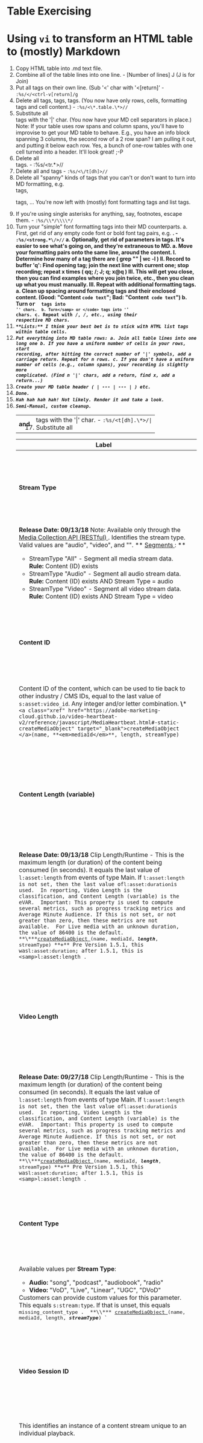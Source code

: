 # Table Exercising

# Using `vi` to transform an HTML table to (mostly) Markdown

1. Copy HTML table into .md text file.
1. Combine all of the table lines into one line. - [Number of lines] J (J is for Join)
1. Put all tags on their own line. (Sub '<' char with '<[return]' - `:%s/</<ctrl-v[return]/g`
1. Delete all <table> tags, <thead> tags, <tbody> tags. (You now have only rows, cells, formatting tags and cell content.) - `:%s/<\*.table.\*>//`
1. Substitute all <th> and <td> tags with the '|' char. - `:%s/<t[dh].\*>/|`
1. Substitute all </tr> tags with the '|' char. (You now have your MD cell separators in place.)
    Note: If your table uses row spans and column spans, you'll have to improvise to get your MD table to behave. E.g., you have an info block spanning 3 columns, the second row of a 2 row span? I am pulling it out, and putting it below each row. Yes, a bunch of one-row tables with one cell turned into a header. It'll look great! ;-P
1. Delete all <tr> tags. - :%s/<tr.\*>//
1. Delete all </th> and </td> tags - `:%s/<\/t[dh]>//`
1. Delete all "spanny" kinds of tags that you can't or don't want to turn into MD formatting, e.g. <div> tags, <p> tags, ...
    You're now left with (mostly) font formatting tags and list tags.
1. If you're using single asterisks for anything, say, footnotes, escape them. - `:%s/\\*/\\\\*/`
1. Turn your "simple" font formatting tags into their MD counterparts.
    a. First, get rid of any empty code font or bold font tag pairs, e.g. <strong class="bleh"/>. - `:%s/<strong.*\/>//`
    a. Optionally, get rid of parameters in tags. It's easier to see what's going on, and they're extraneous to MD.
    a. Move your formatting pairs onto the same line, around the content.
        I. Determine how many of a tag there are ( grep "<tag>" | wc -l )
        II. Record to buffer 'q': Find opening tag; join the next line with current one; stop recording; repeat x times ( qq; /<strong>; J; q; x@q ) III. This will get you close, then you can find examples where you join twice, etc., then you clean up what you must manually.
        III. Repeat with additional formatting tags.
    a. Clean up spacing around formatting tags and their enclosed content. (Good: "Content <code>code text</code>"; Bad: "Content<code> code text</code>")
    b. Turn <samp> or <code> tags into '`' chars.  b. Turn</samp> or </code> tags into '`' chars.  c. Repeat with <strong>/<bold>, <em>/<i>, etc., using their respective MD chars.  
1.  \*\*Lists:\*\* I think your best bet is to stick with HTML list tags within table cells. 
1. Put everything into MD table rows:
    a. Join all table lines into one long one
    b. If you have a uniform number of cells in your rows, start recording, after hitting the correct number of '|' symbols, add a carriage return. Repeat for n rows.
    c. If you don't have a uniform number of cells (e.g., column spans), your recording is slightly more complicated. (Find n '|' chars, add a return, find x, add a return...)
1. Create your MD table header ( | --- | --- | ) etc.
1. Done.
1. Hah hah hah hah!  Not likely. Render it and take a look.
1. Semi-Manual, custom cleanup.


 
| Label | Implementation | Network Parameters | Reporting |
| --- | --- | --- | --- |
| **Stream Type** | <ul> <li> **SDK Key:** </li> <li> **API Key:** ` **media.streamType**` </li> <li> **Required:** Yes </li> <li> **Type:** string </li> <li> **Sent with:** Initiate, Close </li> <li> **Min. SDK Version:** 1.5 </li> <li> **Sample value:** `"video"` </li> </ul> | <ul> <li> **Adobe Analytics:** `a.media.streamType` </li> <li> **Heartbeats:** `s:meta:a.media.streamType` </li> </ul> | <ul> <li> **Available:** Yes </li> <li> **Reserved Variable:** eVar </li> <li> **Expiration:** On VISIT </li> <li> **Report Name:** Content </li> <li> **Context Data:** `a.media.streamType` </li> <li> **Data Feed:** `videostreamtype` </li> <li> **Audience Manager:** `c_contextdata.a.media.streamType` </li> </ul> |
| **Release Date: 09/13/18** Note: Available only through the <a class="xref" href="media-collection-api.html">Media Collection API (RESTful) </a>.  Identifies the stream type. Valid values are "audio", "video", and "".  ** <a class="xref" href="segments.html">Segments </a>: ** <ul> <li>StreamType "All" - Segment all media stream data.  **Rule:** Content (ID) exists </li> <li>StreamType "Audio" - Segment all audio stream data.  **Rule:** Content (ID) exists AND Stream Type = audio </li> <li>StreamType "Video" - Segment all video stream data.  **Rule:** Content (ID) exists AND Stream Type = video </li> </ul> |
| **Content ID** | <ul> <li> **SDK Key:** ` **mediaId\\***` </li> <li> **API Key:** ` **media.id**` </li> <li> **Required:** Yes </li> <li> **Type:** string </li> <li> **Sent with:** Initiate, Close </li> <li> **Min. SDK Version:** Any </li> <li> **Sample value:** `"4586695ABC"` </li> </ul> | <ul> <li> **Adobe Analytics:** `a.media.name` </li> <li> **Heartbeats:** `s:asset:video_id` </li> </ul> | <ul> <li> **Available:** Yes </li> <li> **Reserved Variable:** eVar </li> <li> **Expiration:** On VISIT </li> <li> **Report Name:** Content </li> <li> **Context Data:** `a.media.name` </li> <li> **Data Feed:** `video` </li> <li> **Audience Manager:** `c_contextdata.a.media.name` </li> </ul> |
| Content ID of the content, which can be used to tie back to other industry / CMS IDs, equal to the last value of `s:asset:video_id`. Any integer and/or letter combination.  **\\*** `<a class="xref" href="https://adobe-marketing-cloud.github.io/video-heartbeat-v2/reference/javascript/MediaHeartbeat.html#-static-createMediaObject" target="_blank">createMediaObject </a>(name, **<em>mediaId</em>**, length, streamType) ` |
| **Content Length (variable)** | <ul> <li> **SDK Key:** ` **length\\***` </li> <li> **API Key:** ` **media.length**` </li> <li> **Required:** Yes </li> <li> **Type:** number </li> <li> **Sent with:** Initiate, Close </li> <li> **Min. SDK Version:** Any+ </li> <li> **Sample value:** <ul> <li>VOD: 128 </li> <li>Live: 86400 </li> <li>Linear: 1800 </li> </ul> </li> </ul> | <ul> <li> **Adobe Analytics:** `a.media.length` </li> <li> **Heartbeats:** `l:asset:length` </li> </ul> | <ul> <li> **Available:** Yes </li> <li> **Reserved Variable:** eVar </li> <li> **Expiration:** On HIT </li> <li> **Report Name:** Content Length (variable) </li> <li> **Context Data:** `a.media.length` </li> <li> **Data Feed:** `videolength` </li> <li> **Audience Manager:** `c_contextdata.a.media.length` </li> </ul> |
| **Release Date: 09/13/18** Clip Length/Runtime - This is the maximum length (or duration) of the content being consumed (in seconds). It equals the last value of `l:asset:length` from events of type Main. If <samp>l:asset:length ` is not set, then the last value of `l:asset:duration` is used.  In reporting, Video Length is the classification, and Content Length (variable) is the eVAR.  Important: This property is used to compute several metrics, such as progress tracking metrics and Average Minute Audience. If this is not set, or not greater than zero, then these metrics are not available.  For Live media with an unknown duration, the value of 86400 is the default.  **\*** `<a class="xref" href="https://adobe-marketing-cloud.github.io/video-heartbeat-v2/reference/javascript/MediaHeartbeat.html#-static-createMediaObject" target="_blank">createMediaObject </a>(name, mediaId, **<em>length</em>**, streamType) ` **+** Pre Version 1.5.1, this was `l:asset:duration`; after 1.5.1, this is <samp>l:asset:length `.  |
| **Video Length** | <ul> <li> **SDK Key:** ` **length\\***` </li> <li> **API Key:** ` **media.length**` </li> <li> **Required:** Yes </li> <li> **Type:** number </li> <li> **Sent with:** Initiate, Close </li> <li> **Min. SDK Version:** Any+ </li> <li> **Sample value:** <ul> <li>VOD: 128 </li> <li>Live: 86400 </li> <li>Linear: 1800 </li> </ul> </li> </ul> | <ul> <li> **Adobe Analytics:** `a.media.length` </li> <li> **Heartbeats:** `l:asset:length` </li> </ul> | <ul> <li> **Available:** Yes </li> <li> **Reserved Variable:** classification </li> <li> **Expiration:** On HIT </li> <li> **Report Name:** Video Length </li> <li> **Context Data:** `a.media.length` </li> <li> **Data Feed:** `videoclassificationlength` </li> <li> **Audience Manager:** `c_contextdata.a.media.length` </li> </ul> |
| **Release Date: 09/27/18** Clip Length/Runtime - This is the maximum length (or duration) of the content being consumed (in seconds). It equals the last value of `l:asset:length` from events of type Main. If <samp>l:asset:length ` is not set, then the last value of `l:asset:duration` is used.  In reporting, Video Length is the classification, and Content Length (variable) is the eVAR.  Important: This property is used to compute several metrics, such as progress tracking metrics and Average Minute Audience. If this is not set, or not greater than zero, then these metrics are not available.  For Live media with an unknown duration, the value of 86400 is the default.  **\\*** `<a class="xref" href="https://adobe-marketing-cloud.github.io/video-heartbeat-v2/reference/javascript/MediaHeartbeat.html#-static-createMediaObject" target="_blank">createMediaObject </a>(name, mediaId, **<em>length</em>**, streamType) ` **+** Pre Version 1.5.1, this was `l:asset:duration`; after 1.5.1, this is <samp>l:asset:length `.  |
| **Content Type** | <ul> <li> **SDK Key:** ` **streamType\\***` </li> <li> **API Key:** ` **media.contentType**` </li> <li> **Required:** Yes </li> <li> **Type:** restricted string </li> <li> **Sent with:** Initiate, Close </li> <li> **Min. SDK Version:** Any </li> <li> **Sample value:** `"vod"` </li> </ul> | <ul> <li> **Adobe Analytics:** `a.contentType` </li> <li> **Heartbeats:** `s:stream:type` </li> </ul> | <ul> <li> **Available:** Yes </li> <li> **Reserved Variable:** eVar </li> <li> **Expiration:** On HIT </li> <li> **Report Name:** Content Type </li> <li> **Context Data:** `a.contentType` </li> <li> **Data Feed:** `videocontenttype` </li> <li> **Audience Manager:** `c_contextdata.a.contentType` </li> </ul> |
| Available values per **Stream Type**: <ul> <li> **Audio:** "song", "podcast", "audiobook", "radio" </li> <li> **Video:** "VoD", "Live", "Linear", "UGC", "DVoD" </li> </ul> Customers can provide custom values for this parameter.  This equals `s:stream:type`. If that is unset, this equals <samp>missing_content_type `.  **\\*** `<a class="xref" href="https://adobe-marketing-cloud.github.io/video-heartbeat-v2/reference/javascript/MediaHeartbeat.html#-static-createMediaObject" target="_blank">createMediaObject </a>(name, mediaId, length, **<em>streamType</em>**) ` |
| **Video Session ID** | <ul> <li> **SDK Key:** Automatically set </li> <li> **API Key:** Obtained from backend </li> <li> **Required:** Yes </li> <li> **Type:** number </li> <li> **Sent with:** Initiate, Close </li> <li> **Min. SDK Version:** 1.5.8 </li> <li> **Sample value:** `1482236761294786918253` </li> </ul> | <ul> <li> **Adobe Analytics:** `a.media.vsid` </li> <li> **Heartbeat:** `s:event:sid` </li> </ul> | <ul> <li> **Available:** Use processing rule </li> <li> **Reserved Variable:** N/A </li> <li> **Report Name:** Custom </li> <li> **Context Data:** `a.media.vsid` </li> <li> **Data Feed:** `vsid` </li> <li> **Audience Manager:** `c_contextdata.a.media.vsid` </li> </ul> |
| This identifies an instance of a content stream unique to an individual playback.  |
| **Content Player Name** | <ul> <li> **SDK Key:** ` **playerName\\***` </li> <li> **API Key:** ` **media.playerName**` </li> <li> **Required:** Yes </li> <li> **Type:** string </li> <li> **Sent with:** Initiate, Close </li> <li> **Min. SDK Version:** Any </li> <li> **Sample value:** `"Brightcove"`, <samp>"Primetime" `, etc.  </li> </ul> | <ul> <li> **Adobe Analytics:** `a.media.playerName` </li> <li> **Heartbeats:** `s:sp:player_name` </li> </ul> | <ul> <li> **Available:** Yes </li> <li> **Reserved Variable:** eVar </li> <li> **Expiration:** On HIT </li> <li> **Report Name:** Content Player Name </li> <li> **Context Data:** `a.media.playerName` </li> <li> **Data Feed:** `videoplayername` </li> <li> **Audience Manager:** `c_contextdata.a.media.playerName` </li> </ul> |
| Name of the player.  **\\*** `<a class="xref" href="https://adobe-marketing-cloud.github.io/video-heartbeat-v2/reference/javascript/MediaHeartbeatConfig.html#toc0" target="_blank">MediaHeartbeatConfig </a>.  **<em>playerName</em>** ` |
| **Content Channel** | <ul> <li> **SDK Key:** ` **channel\\***` </li> <li> **API Key:** ` **media.channel**` </li> <li> **Required:** Yes </li> <li> **Type:** string </li> <li> **Sent with:** Initiate, Close </li> <li> **Min. SDK Version:** Any </li> <li> **Sample value:** `"Sports"` </li> </ul> | <ul> <li> **Adobe Analytics:** `a.media.channel` </li> <li> **Heartbeats:** `s:sp:channel` </li> </ul> | <ul> <li> **Available:** Yes </li> <li> **Reserved Variable:** eVar </li> <li> **Expiration:** On HIT </li> <li> **Report Name:** Content Channel </li> <li> **Context Data:** `a.media.channel` </li> <li> **Data Feed:** `videochannel` </li> <li> **Audience Manager:** `c_contextdata.a.media.channel` </li> </ul> |
| Distribution Station/Channels or where the content is played.  Any string value is accepted here.  **\\*** `<a class="xref" href="https://adobe-marketing-cloud.github.io/video-heartbeat-v2/reference/javascript/MediaHeartbeatConfig.html#toc0" target="_blank">MediaHeartbeatConfig </a>.  **<em>channel</em>** ` |
| **Content Segment** | <ul> <li> **SDK Key:** Automatically set </li> <li> **API Key:** N/A </li> <li> **Required:** Yes </li> <li> **Type:** string </li> <li> **Sent with:** Close </li> <li> **Min. SDK Version:** Any </li> <li> **Sample value:** `"[0-10]"` (minutes) </li> </ul> | <ul> <li> **Adobe Analytics:** N/A </li> <li> **Heartbeats:** N/A </li> </ul> | <ul> <li> **Available:** Yes </li> <li> **Reserved Variable:** eVar </li> <li> **Expiration:** On HIT </li> <li> **Report Name:** Content Segment </li> <li> **Context Data:** `a.media.segment` </li> <li> **Data Feed:** `videosegment` </li> <li> **Audience Manager:** `c_contextdata.a.media.segment` </li> </ul> |
| The interval that describes the part of the content that has been viewed (in minutes). The segment is computed as min and max of the playhead values during a playback session.  |
| **Content Name (variable)** | <ul> <li> **SDK Key:** ` **name\***` </li> <li> **API Key:** ` **media.name**` </li> <li> **Required:** No </li> <li> **Type:** string </li> <li> **Sent with:** Initiate, Close </li> <li> **Min. SDK Version:** 1.5.1 </li> <li> **Sample value:** `"The Big Bang Theory"` </li> </ul> | <ul> <li> **Adobe Analytics:** `a.media.friendlyName` </li> <li> **Heartbeats:** `s:asset:name` </li> </ul> | <ul> <li> **Available:** Yes </li> <li> **Reserved Variable:** eVar </li> <li> **Expiration:** On HIT </li> <li> **Report Name:** Content Name (variable) </li> <li> **Context Data:** `a.media.friendlyName` </li> <li> **Data Feed:** `videoname` </li> <li> **Audience Manager:** `c_contextdata.a.media.friendlyName` </li> </ul> |
| **Release Date: 09/13/18** In reporting, Video Name is the classification, and Content Name (variable) is the eVAR.  This is the "friendly" (human-readable) name of the content, equal to the last value of `s:asset:name`.  **\*** `<a class="xref" href="https://adobe-marketing-cloud.github.io/video-heartbeat-v2/reference/javascript/MediaHeartbeat.html#-static-createMediaObject" target="_blank">createMediaObject </a>( **<em>name</em>**, mediaId, length, streamType) ` |
| **Video Name** | <ul> <li> **SDK Key:** ` **name\***` </li> <li> **API Key:** ` **media.name**` </li> <li> **Required:** No </li> <li> **Type:** string </li> <li> **Sent with:** Initiate, Close </li> <li> **Min. SDK Version:** 1.5.1 </li> <li> **Sample value:** `"The Big Bang Theory"` </li> </ul> | <ul> <li> **Adobe Analytics:** `a.media.friendlyName` </li> <li> **Heartbeats:** `s:asset:name` </li> </ul> | <ul> <li> **Available:** Yes </li> <li> **Reserved Variable:** classification </li> <li> **Expiration:** On HIT </li> <li> **Report Name:** Video Name </li> <li> **Context Data:** `a.media.friendlyName` </li> <li> **Data Feed:** `videoclassificationname` </li> <li> **Audience Manager:** `c_contextdata.a.media.friendlyName` </li> </ul> |
| **Release Date: 09/27/18** This is the "friendly" (human-readable) name of the content, equal to the last value of `s:asset:name`.  In reporting, Video Name is the classification, and Content Name (variable) is the eVAR.  **\*** `<a class="xref" href="https://adobe-marketing-cloud.github.io/video-heartbeat-v2/reference/javascript/MediaHeartbeat.html#-static-createMediaObject" target="_blank">createMediaObject </a>( **<em>name</em>**, mediaId, length, streamType) ` |
| **Video Path** | <ul> <li> **SDK Key:** Automatically set </li> <li> **API Key:** N/A </li> <li> **Required:** No </li> <li> **Type:** string </li> <li> **Sent with:** Initiate </li> <li> **Min. SDK Version:** Any </li> <li> **Sample value:** `"4586695ABC"` </li> </ul> | <ul> <li> **Adobe Analytics:** `a.media.name` </li> <li> **Heartbeats:** `s:asset:video_id` </li> </ul> | <ul> <li> **Available:** Yes </li> <li> **Reserved Variable:** prop </li> <li> **Report Name:** Video Path </li> <li> **Context Data:** `a.media.name` </li> <li> **Data Feed:** `videopath` </li> <li> **Audience Manager:** `c_contextdata.a.media.name` </li> </ul> |
| Ability to track path of viewer across site and/or App to see path they took to view a particular video. Any integer and/or letter combination.  |
| **SDK Version** | <ul> <li> **SDK Key:** ` **appVersion\***` </li> <li> **API Key:** ` **media.sdkVersion**` </li> <li> **Required:** No </li> <li> **Type:** string </li> <li> **Sent with:** Close </li> <li> **Min. SDK Version:** 1.5.7 </li> <li> **Sample value:** `"2.62.0_release"` </li> </ul> | <ul> <li> **Adobe Analytics:** `a.media.sdkVersion` </li> <li> **Heartbeats:** `s:sp:sdk` </li> </ul> | <ul> <li> **Available:** Use custom processing rule </li> <li> **Reserved Variable:** N/A </li> <li> **Report Name:** <em> </li> <li> **Context Data:** `a.media.sdkVersion` </li> <li> **Data Feed:** `N/A` </li> <li> **Audience Manager:** `c_contextdata.a.media.sdkVersion` </li> </ul> |
| The SDK version used by the player. This could have any custom value that makes sense for your player. Customers will have to create their own processing rules to have the value available for reporting.  **\*** `<a class="xref" href="https://adobe-marketing-cloud.github.io/video-heartbeat-v2/reference/javascript/MediaHeartbeatConfig.html#toc0" target="_blank">MediaHeartbeatConfig </a>.  **<em>appVersion</em>** ` |
| **VHL Version** | <ul> <li> **SDK Key:** Automatically set\* </li> <li> **API Key:** N/A </li> <li> **Required:** No </li> <li> **Type:** string </li> <li> **Sent with:** Close </li> <li> **Min. SDK Version:** 1.5.7 </li> <li> **Sample value:** `"js-2.0.1.88-c8c0b1"` </li> </ul> | <ul> <li> **Adobe Analytics:** `a.media.vhlVersion` </li> <li> **Heartbeats:** `s:sp:hb_version` </li> </ul> | <ul> <li> **Available:** Use custom processing rule </li> <li> **Reserved Variable:** N/A </li> <li> **Report Name:** Custom </li> <li> **Context Data:** `a.media.vhlVersion` </li> <li> **Data Feed:** `N/A` </li> <li> **Audience Manager:** `c_contextdata.a.media.vhlVersion` </li> </ul> |
| The heartbeat SDK version used for the tracking session.  Customers will have to create their own processing rules to have the value available for reporting.  \* `<a class="xref" href="https://adobe-marketing-cloud.github.io/video-heartbeat-v2/reference/javascript/MediaHeartbeat.html" target="_blank">MediaHeartbeat </a>.version();` | 


